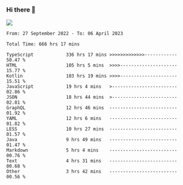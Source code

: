### Hi there 👋

<!--<a href="https://github.com/search?o=desc&q=author%3Abushiyi&s=committer-date&type=Commits">-->
<!--    <img align="center" height = "178" src="https://github-readme-stats.vercel.app/api?username=bushiyi&count_private=true&show_icons=true&theme=noctis_minimus&hide=contribs&include_all_commits=true" />-->
<!--</a>-->
<!--<a href="https://github.com/bushiyi?tab=repositories">-->
<!--    <img align="center" height = "178" src="https://github-readme-stats.vercel.app/api/top-langs/?username=bushiyi&count_private=true&theme=noctis_minimus" />-->
<!--</a>-->
 
<!-- [![Ashutosh's github activity graph](https://activity-graph.herokuapp.com/graph?username=bushiyi&theme=react&bg_color=1B2932&point=698B69&line=698B69)](https://github.com/ashutosh00710/github-readme-activity-graph)
 -->


![](https://raw.githubusercontent.com/bushiyi/bushiyi/master/assets/github-contribution-grid-snake.svg)

<!--START_SECTION:waka-->

```text
From: 27 September 2022 - To: 06 April 2023

Total Time: 666 hrs 17 mins

TypeScript            336 hrs 17 mins >>>>>>>>>>>>>------------   50.47 %
HTML                  105 hrs 5 mins  >>>>---------------------   15.77 %
Kotlin                103 hrs 19 mins >>>>---------------------   15.51 %
JavaScript            19 hrs 4 mins   >------------------------   02.86 %
JSON                  18 hrs 44 mins  >------------------------   02.81 %
GraphQL               12 hrs 46 mins  -------------------------   01.92 %
YAML                  12 hrs 6 mins   -------------------------   01.82 %
LESS                  10 hrs 27 mins  -------------------------   01.57 %
Java                  9 hrs 49 mins   -------------------------   01.47 %
Markdown              5 hrs 4 mins    -------------------------   00.76 %
Text                  4 hrs 31 mins   -------------------------   00.68 %
Other                 3 hrs 42 mins   -------------------------   00.56 %
```

<!--END_SECTION:waka-->


